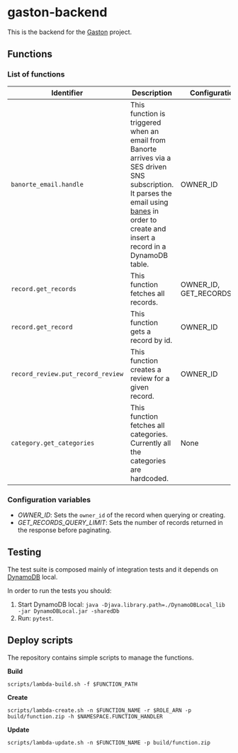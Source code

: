# gaston-backend

This is the backend for the [Gaston](https://github.com/ramomar/gaston) project.

## Functions

### List of functions

| Identifier | Description | Configuration variables |
|----------------------------------------------------|--------------------|---------------|
| `banorte_email.handle` | This function is triggered when an email from Banorte arrives via a SES driven SNS subscription. It parses the email using [banes](https://github.com/ramomar/banes) in order to create and insert a record in a DynamoDB table.| OWNER_ID |
| `record.get_records` | This function fetches all records. | OWNER_ID, GET_RECORDS_QUERY_LIMIT |
| `record.get_record` | This function gets a record by id. | OWNER_ID |
| `record_review.put_record_review` | This function creates a review for a given record. | OWNER_ID |
| `category.get_categories` | This function fetches all categories. Currently all the categories are hardcoded. | None |

### Configuration variables

- _OWNER_ID_: Sets the `owner_id` of the record when querying or creating.
- _GET_RECORDS_QUERY_LIMIT_: Sets the number of records returned in the response before paginating.

## Testing

The test suite is composed mainly of integration tests and it depends on [DynamoDB](https://docs.aws.amazon.com/amazondynamodb/latest/developerguide/DynamoDBLocal.html) local.

In order to run the tests you should:

1. Start DynamoDB local:
`java -Djava.library.path=./DynamoDBLocal_lib -jar DynamoDBLocal.jar -sharedDb`
2. Run: `pytest`.

## Deploy scripts

The repository contains simple scripts to manage the functions.

**Build**

`scripts/lambda-build.sh -f $FUNCTION_PATH`

**Create**

`scripts/lambda-create.sh -n $FUNCTION_NAME -r $ROLE_ARN -p build/function.zip -h $NAMESPACE.FUNCTION_HANDLER`

**Update**

`scripts/lambda-update.sh -n $FUNCTION_NAME -p build/function.zip`
